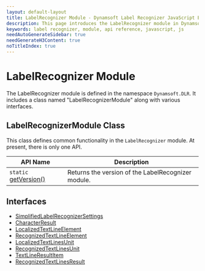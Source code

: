 ```yaml
---
layout: default-layout
title: LabelRecognizer Module - Dynamsoft Label Recognizer JavaScript Edition API
description: This page introduces the LabelRecognizer module in Dynamsoft Label Recognizer JavaScript Edition.
keywords: label recognizer, module, api reference, javascript, js
needAutoGenerateSidebar: true
needGenerateH3Content: true
noTitleIndex: true
---
```

<!-- 3.0.20 -- Updated on 12/07/2023-->

# LabelRecognizer Module

The LabelRecognizer module is defined in the namespace `Dynamsoft.DLR`. It includes a class named "LabelRecognizerModule" along with various interfaces.

## LabelRecognizerModule Class

This class defines common functionality in the `LabelRecognizer` module. At present, there is only one API.

| API Name                                                               | Description                                        |
| ---------------------------------------------------------------------- | -------------------------------------------------- |
| `static` [getVersion()](./label-recognizer-module-class.md#getversion) | Returns the version of the LabelRecognizer module. |

## Interfaces

* [SimplifiedLabelRecognizerSettings](./interfaces/simplified-label-recognizer-settings.md)
* [CharacterResult](./interfaces/character-result.md)
* [LocalizedTextLineElement](./interfaces/localized-textline-element.md)
* [RecognizedTextLineElement](./interfaces/recognized-textline-element.md)
* [LocalizedTextLinesUnit](./interfaces/localized-textlines-unit.md)
* [RecognizedTextLinesUnit](./interfaces/recognized-textlines-unit.md)
* [TextLineResultItem](./interfaces/textline-result-item.md)
* [RecognizedTextLinesResult](./interfaces/recognized-textlines-result.md)

